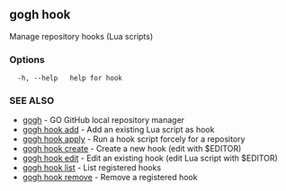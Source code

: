## gogh hook

Manage repository hooks (Lua scripts)

### Options

```
  -h, --help   help for hook
```

### SEE ALSO

* [gogh](gogh.md)	 - GO GitHub local repository manager
* [gogh hook add](gogh_hook_add.md)	 - Add an existing Lua script as hook
* [gogh hook apply](gogh_hook_apply.md)	 - Run a hook script forcely for a repository
* [gogh hook create](gogh_hook_create.md)	 - Create a new hook (edit with $EDITOR)
* [gogh hook edit](gogh_hook_edit.md)	 - Edit an existing hook (edit Lua script with $EDITOR)
* [gogh hook list](gogh_hook_list.md)	 - List registered hooks
* [gogh hook remove](gogh_hook_remove.md)	 - Remove a registered hook

